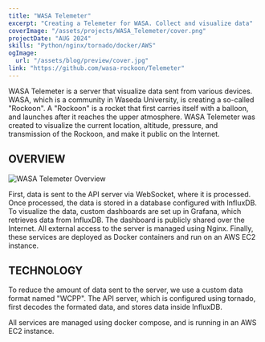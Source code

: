 ```yaml
---
title: "WASA Telemeter"
excerpt: "Creating a Telemeter for WASA. Collect and visualize data"
coverImage: "/assets/projects/WASA_Telemeter/cover.png"
projectDate: "AUG 2024"
skills: "Python/nginx/tornado/docker/AWS"
ogImage:
  url: "/assets/blog/preview/cover.jpg"
link: "https://github.com/wasa-rockoon/Telemeter"
---
```


WASA Telemeter is a server that visualize data sent from various devices. WASA, which is a community in Waseda University, is creating a so-called "Rockoon". A "Rockoon" is a rocket that first carries itself with a balloon, and launches after it reaches the upper atmosphere. WASA Telemeter was created to visualize the current location, altitude, pressure, and transmission of the Rockoon, and make it public on the Internet.

## OVERVIEW

![WASA Telemeter Overview](/assets/projects/WASA_Telemeter/cover.png)

First, data is sent to the API server via WebSocket, where it is processed. Once processed, the data is stored in a database configured with InfluxDB. To visualize the data, custom dashboards are set up in Grafana, which retrieves data from InfluxDB. The dashboard is publicly shared over the Internet. All external access to the server is managed using Nginx. Finally, these services are deployed as Docker containers and run on an AWS EC2 instance.

## TECHNOLOGY

To reduce the amount of data sent to the server, we use a custom data format named "WCPP". The API server, which is configured using tornado, first decodes the formated data, and stores data inside InfluxDB.

All services are managed using docker compose, and is running in an AWS EC2 instance.
